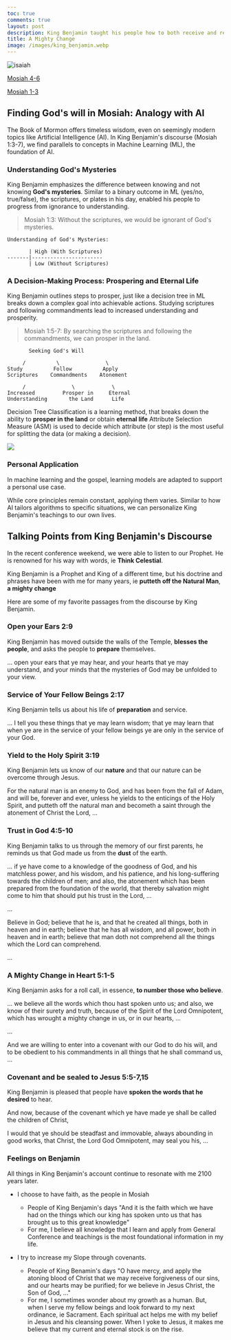 ```yaml
---
toc: true
comments: true
layout: post
description: King Benjamin taught his people how to both receive and retain a remission of sins.
title: A Mighty Change
image: /images/king_benjamin.webp
---
```


![isaiah]({{site.baseurl}}/images/king_benjamin.webp)

[Mosiah 4-6](https://www.churchofjesuschrist.org/study/manual/come-follow-me-for-home-and-church-book-of-mormon-2024/18?lang=eng)

[Mosiah 1-3](https://www.churchofjesuschrist.org/study/manual/come-follow-me-for-home-and-church-book-of-mormon-2024/17?lang=eng)

## Finding God's will in Mosiah: Analogy with AI

The Book of Mormon offers timeless wisdom, even on seemingly modern topics like Artificial Intelligence (AI). In King Benjamin's discourse (Mosiah 1:3-7), we find parallels to concepts in Machine Learning (ML), the foundation of AI.

### Understanding God's Mysteries
King Benjamin emphasizes the difference between knowing and not knowing **God's mysteries**. Similar to a binary outcome in ML (yes/no, true/false), the scriptures, or plates in his day, enabled his people to progress from ignorance to understanding.

> Mosiah 1:3: Without the scriptures, we would be ignorant of God's mysteries.

```text
Understanding of God's Mysteries:

       | High (With Scriptures)
-------|-----------------------
       | Low (Without Scriptures)
```

### A Decision-Making Process: Prospering and Eternal Life

King Benjamin outlines steps to prosper, just like a decision tree in ML breaks down a complex goal into achievable actions. Studying scriptures and following commandments lead to increased understanding and prosperity.

> Mosiah 1:5-7: By searching the scriptures and following the commandments, we can prosper in the land.


```text
       Seeking God's Will

     /          \               \
Study          Follow          Apply 
Scriptures    Commandments    Atonement

     /               \            \
Increased         Prosper in     Eternal
Understanding       the Land      Life

```

Decision Tree Classification is a learning method, that breaks down the ability to **prosper in the land** or obtain **eternal life**  Attribute Selection Measure (ASM) is used to decide which attribute (or step) is the most useful for splitting the data (or making a decision). 

![]({{site.baseurl}}/images/decission_tree.png)

### Personal Application

In machine learning and the gospel, learning models are adapted to support a personal use case. 

While core principles remain constant, applying them varies. Similar to how AI tailors algorithms to specific situations, we can personalize King Benjamin's teachings to our own lives.


## Talking Points from King Benjamin's Discourse
In the recent conference weekend, we were able to listen to our Prophet.  He is renowned for his way with words, ie **Think Celestial**.

King Benjamin is a Prophet and King of a different time, but his doctrine and phrases have been with me for many years, ie **putteth off the Natural Man**, **a mighty change**

Here are some of my favorite passages from the discourse by King Benjamin.

### Open your Ears 2:9
King Benjamin has moved outside the walls of the Temple, **blesses the people**, and asks the people to **prepare** themselves.

... open your ears that ye may hear, and your hearts that ye may understand, and your minds that the mysteries of God may be unfolded to your view.

### Service of Your Fellow Beings 2:17
King Benjamin tells us about his life of **preparation** and service.

... I tell you these things that ye may learn wisdom; that ye may learn that when ye are in the service of your fellow beings ye are only in the service of your God.

### Yield to the Holy Spirit 3:19
King Benjamin lets us know of our **nature** and that our nature can be overcome through Jesus.

For the natural man is an enemy to God, and has been from the fall of Adam, and will be, forever and ever, unless he yields to the enticings of the Holy Spirit, and putteth off the natural man and becometh a saint through the atonement of Christ the Lord, ...

### Trust in God 4:5-10
King Benjamin talks to us through the memory of our first parents, he reminds us that God made us from the **dust** of the earth.

... if ye have come to a knowledge of the goodness of God, and his matchless power, and his wisdom, and his patience, and his long-suffering towards the children of men; and also, the atonement which has been prepared from the foundation of the world, that thereby salvation might come to him that should put his trust in the Lord, ...

...

Believe in God; believe that he is, and that he created all things, both in heaven and in earth; believe that he has all wisdom, and all power, both in heaven and in earth; believe that man doth not comprehend all the things which the Lord can comprehend.

...

### A Mighty Change in Heart 5:1-5
King Benjamin asks for a roll call, in essence, **to number those who believe**.

... we believe all the words which thou hast spoken unto us; and also, we know of their surety and truth, because of the Spirit of the Lord Omnipotent, which has wrought a mighty change in us, or in our hearts, ...

...

And we are willing to enter into a covenant with our God to do his will, and to be obedient to his commandments in all things that he shall command us, ...

### Covenant and be sealed  to Jesus 5:5-7,15
King Benjamin is pleased that people have **spoken the words that he desired** to hear.

And now, because of the covenant which ye have made ye shall be called the children of Christ,

I would that ye should be steadfast and immovable, always abounding in good works, that Christ, the Lord God Omnipotent, may seal you his, ...


### Feelings on Benjamin
All things in King Benjamin's account continue to resonate with me 2100 years later.

- I choose to have faith, as the people in Mosiah
  - People of King Benjamin's days "And it is the faith which we have had on the things which our king has spoken unto us that has brought us to this great knowledge"
  - For me, I believe all knowledge that I learn and apply from General Conference and teachings is the most foundational information in my life.

- I try to increase my Slope through covenants.
  - People of King Benamin's days "O have mercy, and apply the atoning blood of Christ that we may receive forgiveness of our sins, and our hearts may be purified; for we believe in Jesus Christ, the Son of God, ..."
  - For me, I sometimes wonder about my growth as a human. But, when I serve my fellow beings and look forward to my next ordinance, ie Sacrament.   Each spiritual act helps me with my belief in Jesus and his cleansing power.  When I yoke to Jesus, it makes me believe that my current and eternal stock is on the rise.
